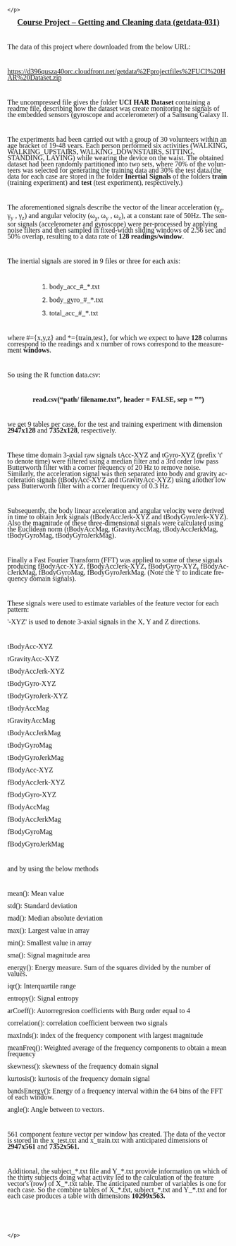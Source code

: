 <html>
<head>
	<meta http-equiv="content-type" content="text/html; charset=windows-1252"/>
	<title></title>
	<meta name="generator" content="LibreOffice 4.4.3.2 (Windows)"/>
	<meta name="created" content="2015-08-17T13:34:58.022000000"/>
	<meta name="changed" content="2015-08-19T21:40:45.693000000"/>
	<style type="text/css">
		@page { margin: 2cm }
		p { margin-bottom: 0.25cm; line-height: 120% }
		a:link { so-language: zxx }
	</style>
</head>
<body lang="el-GR" dir="ltr">
<div title="header">
	<p lang="en-US" align="center" style="margin-bottom: 0.5cm; line-height: 100%">
	<br/>

	</p>
</div>
<p lang="en-US" align="center" style="margin-bottom: 0cm; line-height: 100%">
<font face="Times New Roman, serif"><font size="4" style="font-size: 14pt"><u><b><span lang="en-US">Course
Project &ndash; Getting and Cleaning data (</span>getdata-031<span lang="en-US">)</span></b></u></font></font></p>
<p lang="en-US" style="margin-bottom: 0cm; line-height: 100%"><br/>

</p>
<p style="margin-bottom: 0cm; line-height: 100%"><font face="Times New Roman, serif"><font size="3" style="font-size: 12pt"><span lang="en-US">The
data of </span><span lang="en-US">t</span><span lang="en-US">his
project where downloaded from the below URL:</span> </font></font>
</p>
<p style="margin-bottom: 0cm; line-height: 100%"><br/>

</p>
<p style="margin-bottom: 0cm; line-height: 100%"><font face="Times New Roman, serif"><font size="3" style="font-size: 12pt"><a href="https://d396qusza40orc.cloudfront.net/getdata%2Fprojectfiles%2FUCI%20HAR%20Dataset.zip">https://d396qusza40orc.cloudfront.net/getdata%2Fprojectfiles%2FUCI%20HAR%20Dataset.zip</a>
</font></font>
</p>
<p style="margin-bottom: 0cm; line-height: 100%"><br/>

</p>
<p style="margin-bottom: 0cm; line-height: 100%"><font face="Times New Roman, serif"><font size="3" style="font-size: 12pt">	<span lang="en-US">The
uncompressed file gives </span><span lang="en-US">the folder </span><span lang="en-US"><b>UCI
HAR </b></span><span lang="en-US"><b>Dataset</b></span><span lang="en-US"><b>
</b></span><span lang="en-US"><span style="font-weight: normal">containing
a readme file, describing </span></span><span lang="en-US"><span style="font-weight: normal">how
the dataset was create monitoring </span></span><span lang="en-US"><span style="font-weight: normal">he
signals</span></span><span lang="en-US"><span style="font-weight: normal">
of the </span></span><span lang="en-US"><span style="font-weight: normal">embedded</span></span><span lang="en-US"><span style="font-weight: normal">
sensors (</span></span><span lang="en-US"><span style="font-weight: normal">gyroscope</span></span><span lang="en-US"><span style="font-weight: normal">
and </span></span><span lang="en-US"><span style="font-weight: normal">accelerometer</span></span><span lang="en-US"><span style="font-weight: normal">)
of a Samsung Galaxy II.</span></span></font></font></p>
<p lang="en-US" style="margin-bottom: 0cm; font-weight: normal; line-height: 100%">
<br/>

</p>
<p lang="en-US" style="margin-bottom: 0cm; font-weight: normal; line-height: 100%">
<font face="Times New Roman, serif"><font size="3" style="font-size: 12pt">	The
experiments had been carried out with a group of 30 volunteers within
an age bracket of 19-48 years. Each person performed six activities
(WALKING, WALKING_UPSTAIRS, WALKING_DOWNSTAIRS, SITTING, STANDING,
LAYING) while wearing the device on the waist. The obtained dataset
had been randomly partitioned into two sets, where 70% of the
volunteers was selected for generating the training data and 30% the
test data.(the data for each case are stored in the folder <b>Inertial
Signals</b> of the folders <b>train </b>(training experiment) and
<b>test</b> (test experiment), respectively.)</font></font></p>
<p lang="en-US" style="margin-bottom: 0cm; font-weight: normal; line-height: 100%">
<br/>

</p>
<p style="margin-bottom: 0cm; line-height: 100%"><a name="tw-target-text"></a>
<font face="Times New Roman, serif"><font size="3" style="font-size: 12pt"><span lang="en-US"><span style="font-weight: normal">	The
aforementioned signals describe the vector of the linear acceleration
</span></span><span lang="en-US"><span style="font-weight: normal">(</span></span><span lang="el-GR"><span style="font-weight: normal">&gamma;</span></span><sub><span lang="el-GR"><span style="font-weight: normal">&chi;</span></span></sub><span lang="el-GR"><span style="font-weight: normal">,
&gamma;</span></span><sub><span lang="en-US"><span style="font-weight: normal">y</span></span></sub><span lang="en-US"><span style="font-weight: normal">
, </span></span><span lang="el-GR"><span style="font-weight: normal">&gamma;</span></span><sub><span lang="en-US"><span style="font-weight: normal">z</span></span></sub><span lang="en-US"><span style="font-weight: normal">)
and angular velocity (</span></span><span lang="el-GR"><span style="font-weight: normal">&omega;</span></span><sub><span lang="el-GR"><span style="font-weight: normal">&chi;</span></span></sub><span lang="el-GR"><span style="font-weight: normal">,
&omega;</span></span><sub><span lang="en-US"><span style="font-weight: normal">y</span></span></sub><span lang="en-US"><span style="font-weight: normal">
, </span></span><span lang="el-GR"><span style="font-weight: normal">&omega;</span></span><sub><span lang="en-US"><span style="font-weight: normal">z</span></span></sub><span lang="en-US"><span style="font-weight: normal">),
at a constant rate of 50Hz. The sensor signals (accelerometer and
gyroscope) were per-processed by applying noise filters and then
sampled in fixed-width sliding windows of 2.56 sec and 50% overlap,
</span></span><span lang="en-US"><span style="font-weight: normal">resulting
to a data rate of </span></span><span lang="en-US"><b>128
readings/window</b></span><span lang="en-US"><span style="font-weight: normal">.</span></span></font></font></p>
<p lang="en-US" style="margin-bottom: 0cm; font-weight: normal; line-height: 100%">
<br/>

</p>
<p lang="en-US" style="margin-bottom: 0cm; font-weight: normal; line-height: 100%">
<font face="Times New Roman, serif"><font size="3" style="font-size: 12pt">The
inertial signals are stored in 9 files or three for each axis:</font></font></p>
<p lang="en-US" style="margin-bottom: 0cm; font-weight: normal; line-height: 100%">
<br/>

</p>
<ol>
	<ol>
		<ol>
			<ol>
				<li/>
<p lang="en-US" style="margin-bottom: 0cm; font-weight: normal; line-height: 100%">
				<font face="Times New Roman, serif"><font size="3" style="font-size: 12pt">body_acc_#_*.txt</font></font></p>
				<li/>
<p lang="en-US" style="margin-bottom: 0cm; font-weight: normal; line-height: 100%">
				<font face="Times New Roman, serif"><font size="3" style="font-size: 12pt">body_gyro_#_*.txt</font></font></p>
				<li/>
<p lang="en-US" style="margin-bottom: 0cm; font-weight: normal; line-height: 100%">
				<font face="Times New Roman, serif"><font size="3" style="font-size: 12pt">total_acc_#_*.txt</font></font></p>
			</ol>
		</ol>
	</ol>
</ol>
<p lang="en-US" style="margin-bottom: 0cm; font-weight: normal; line-height: 100%">
<br/>

</p>
<p style="margin-bottom: 0cm; line-height: 100%"><a name="tw-target-text2"></a>
<font face="Times New Roman, serif"><font size="3" style="font-size: 12pt"><span lang="en-US"><span style="font-weight: normal">where
#={x,y,z} and *={train,test}, </span></span><span lang="en-US">for
which we expect to have </span><span lang="en-US"><b>128</b></span><span lang="en-US">
columns </span><span lang="en-US">correspond to the readings </span><span lang="en-US">and
x number of rows correspond to the measurement </span><span lang="en-US"><b>windows</b></span><span lang="en-US"><span style="font-weight: normal">.</span></span></font></font></p>
<p lang="en-US" style="margin-bottom: 0cm; font-weight: normal; line-height: 100%">
<br/>

</p>
<p lang="en-US" style="margin-bottom: 0cm; font-weight: normal; line-height: 100%">
<font face="Times New Roman, serif"><font size="3" style="font-size: 12pt">So
using the R function data.csv:</font></font></p>
<p lang="en-US" style="margin-bottom: 0cm; font-weight: normal; line-height: 100%">
<br/>

</p>
<p align="center" style="margin-bottom: 0cm; line-height: 100%"><font face="Times New Roman, serif"><font size="3" style="font-size: 12pt"><b><span lang="en-US">read.csv(&ldquo;path/
filename.txt&rdquo;, header = FALSE, sep = &rdquo;&rdquo;</span><span lang="en-US">)</span></b></font></font></p>
<p lang="en-US" style="margin-bottom: 0cm; font-weight: normal; line-height: 100%">
<br/>

</p>
<p style="margin-bottom: 0cm; line-height: 100%"><font face="Times New Roman, serif"><font size="3" style="font-size: 12pt"><span lang="en-US"><span style="font-weight: normal">w</span></span><span lang="en-US"><span style="font-weight: normal">e
get 9 tables per case, for the test and training experiment with
dimension </span></span><span lang="en-US"><b>29</b></span><span lang="en-US"><b>47</b></span><span lang="en-US"><b>x128</b></span><span lang="en-US"><span style="font-weight: normal">
and </span></span><span lang="en-US"><b>7352x128</b></span><span lang="en-US"><span style="font-weight: normal">,
respectively.</span></span></font></font></p>
<p lang="en-US" style="margin-bottom: 0cm; font-weight: normal; line-height: 100%">
<br/>

</p>
<p lang="en-US" style="margin-bottom: 0cm; font-weight: normal; line-height: 100%">
<font face="Times New Roman, serif"><font size="3" style="font-size: 12pt">	These
time domain 3-axial raw signals tAcc-XYZ and tGyro-XYZ (prefix 't' to
denote time) were filtered using a median filter and a 3rd order low
pass Butterworth filter with a corner frequency of 20 Hz to remove
noise. Similarly, the acceleration signal was then separated into
body and gravity acceleration signals (tBodyAcc-XYZ and
tGravityAcc-XYZ) using another low pass Butterworth filter with a
corner frequency of 0.3 Hz. </font></font>
</p>
<p lang="en-US" style="margin-bottom: 0cm; font-weight: normal; line-height: 100%">
<br/>

</p>
<p lang="en-US" style="margin-bottom: 0cm; font-weight: normal; line-height: 100%">
<font face="Times New Roman, serif"><font size="3" style="font-size: 12pt">	Subsequently,
the body linear acceleration and angular velocity were derived in
time to obtain Jerk signals (tBodyAccJerk-XYZ and tBodyGyroJerk-XYZ).
Also the magnitude of these three-dimensional signals were calculated
using the Euclidean norm (tBodyAccMag, tGravityAccMag,
tBodyAccJerkMag, tBodyGyroMag, tBodyGyroJerkMag). </font></font>
</p>
<p lang="en-US" style="margin-bottom: 0cm; font-weight: normal; line-height: 100%">
<br/>

</p>
<p lang="en-US" style="margin-bottom: 0cm; font-weight: normal; line-height: 100%">
<font face="Times New Roman, serif"><font size="3" style="font-size: 12pt">	Finally
a Fast Fourier Transform (FFT) was applied to some of these signals
producing fBodyAcc-XYZ, fBodyAccJerk-XYZ, fBodyGyro-XYZ,
fBodyAccJerkMag, fBodyGyroMag, fBodyGyroJerkMag. (Note the 'f' to
indicate frequency domain signals). </font></font>
</p>
<p lang="en-US" style="margin-bottom: 0cm; font-weight: normal; line-height: 100%">
<br/>

</p>
<p lang="en-US" style="margin-bottom: 0cm; font-weight: normal; line-height: 100%">
<font face="Times New Roman, serif"><font size="3" style="font-size: 12pt">	These
signals were used to estimate variables of the feature vector for
each pattern:  </font></font>
</p>
<p lang="en-US" style="margin-bottom: 0cm; font-weight: normal; line-height: 100%">
<font face="Times New Roman, serif"><font size="3" style="font-size: 12pt">'-XYZ'
is used to denote 3-axial signals in the X, Y and Z directions.</font></font></p>
<p lang="en-US" style="margin-bottom: 0cm; font-weight: normal; line-height: 100%">
<br/>

</p>
<p lang="en-US" style="margin-bottom: 0cm; font-weight: normal; line-height: 100%">
<font face="Times New Roman, serif"><font size="3" style="font-size: 12pt">tBodyAcc-XYZ</font></font></p>
<p lang="en-US" style="margin-bottom: 0cm; font-weight: normal; line-height: 100%">
<font face="Times New Roman, serif"><font size="3" style="font-size: 12pt">tGravityAcc-XYZ</font></font></p>
<p lang="en-US" style="margin-bottom: 0cm; font-weight: normal; line-height: 100%">
<font face="Times New Roman, serif"><font size="3" style="font-size: 12pt">tBodyAccJerk-XYZ</font></font></p>
<p lang="en-US" style="margin-bottom: 0cm; font-weight: normal; line-height: 100%">
<font face="Times New Roman, serif"><font size="3" style="font-size: 12pt">tBodyGyro-XYZ</font></font></p>
<p lang="en-US" style="margin-bottom: 0cm; font-weight: normal; line-height: 100%">
<font face="Times New Roman, serif"><font size="3" style="font-size: 12pt">tBodyGyroJerk-XYZ</font></font></p>
<p lang="en-US" style="margin-bottom: 0cm; font-weight: normal; line-height: 100%">
<font face="Times New Roman, serif"><font size="3" style="font-size: 12pt">tBodyAccMag</font></font></p>
<p lang="en-US" style="margin-bottom: 0cm; font-weight: normal; line-height: 100%">
<font face="Times New Roman, serif"><font size="3" style="font-size: 12pt">tGravityAccMag</font></font></p>
<p lang="en-US" style="margin-bottom: 0cm; font-weight: normal; line-height: 100%">
<font face="Times New Roman, serif"><font size="3" style="font-size: 12pt">tBodyAccJerkMag</font></font></p>
<p lang="en-US" style="margin-bottom: 0cm; font-weight: normal; line-height: 100%">
<font face="Times New Roman, serif"><font size="3" style="font-size: 12pt">tBodyGyroMag</font></font></p>
<p lang="en-US" style="margin-bottom: 0cm; font-weight: normal; line-height: 100%">
<font face="Times New Roman, serif"><font size="3" style="font-size: 12pt">tBodyGyroJerkMag</font></font></p>
<p lang="en-US" style="margin-bottom: 0cm; font-weight: normal; line-height: 100%">
<font face="Times New Roman, serif"><font size="3" style="font-size: 12pt">fBodyAcc-XYZ</font></font></p>
<p lang="en-US" style="margin-bottom: 0cm; font-weight: normal; line-height: 100%">
<font face="Times New Roman, serif"><font size="3" style="font-size: 12pt">fBodyAccJerk-XYZ</font></font></p>
<p lang="en-US" style="margin-bottom: 0cm; font-weight: normal; line-height: 100%">
<font face="Times New Roman, serif"><font size="3" style="font-size: 12pt">fBodyGyro-XYZ</font></font></p>
<p lang="en-US" style="margin-bottom: 0cm; font-weight: normal; line-height: 100%">
<font face="Times New Roman, serif"><font size="3" style="font-size: 12pt">fBodyAccMag</font></font></p>
<p lang="en-US" style="margin-bottom: 0cm; font-weight: normal; line-height: 100%">
<font face="Times New Roman, serif"><font size="3" style="font-size: 12pt">fBodyAccJerkMag</font></font></p>
<p lang="en-US" style="margin-bottom: 0cm; font-weight: normal; line-height: 100%">
<font face="Times New Roman, serif"><font size="3" style="font-size: 12pt">fBodyGyroMag</font></font></p>
<p lang="en-US" style="margin-bottom: 0cm; font-weight: normal; line-height: 100%">
<font face="Times New Roman, serif"><font size="3" style="font-size: 12pt">fBodyGyroJerkMag</font></font></p>
<p lang="en-US" style="margin-bottom: 0cm; font-weight: normal; line-height: 100%">
<br/>

</p>
<p lang="en-US" style="margin-bottom: 0cm; font-weight: normal; line-height: 100%">
<font face="Times New Roman, serif"><font size="3" style="font-size: 12pt">and
by using the below methods </font></font>
</p>
<p lang="en-US" style="margin-bottom: 0cm; font-weight: normal; line-height: 100%">
<br/>

</p>
<p lang="en-US" style="margin-bottom: 0cm; font-weight: normal; line-height: 100%">
<font face="Times New Roman, serif"><font size="3" style="font-size: 12pt">mean():
Mean value</font></font></p>
<p lang="en-US" style="margin-bottom: 0cm; font-weight: normal; line-height: 100%">
<font face="Times New Roman, serif"><font size="3" style="font-size: 12pt">std():
Standard deviation</font></font></p>
<p lang="en-US" style="margin-bottom: 0cm; font-weight: normal; line-height: 100%">
<font face="Times New Roman, serif"><font size="3" style="font-size: 12pt">mad():
Median absolute deviation </font></font>
</p>
<p lang="en-US" style="margin-bottom: 0cm; font-weight: normal; line-height: 100%">
<font face="Times New Roman, serif"><font size="3" style="font-size: 12pt">max():
Largest value in array</font></font></p>
<p lang="en-US" style="margin-bottom: 0cm; font-weight: normal; line-height: 100%">
<font face="Times New Roman, serif"><font size="3" style="font-size: 12pt">min():
Smallest value in array</font></font></p>
<p lang="en-US" style="margin-bottom: 0cm; font-weight: normal; line-height: 100%">
<font face="Times New Roman, serif"><font size="3" style="font-size: 12pt">sma():
Signal magnitude area</font></font></p>
<p lang="en-US" style="margin-bottom: 0cm; font-weight: normal; line-height: 100%">
<font face="Times New Roman, serif"><font size="3" style="font-size: 12pt">energy():
Energy measure. Sum of the squares divided by the number of values. </font></font>
</p>
<p lang="en-US" style="margin-bottom: 0cm; font-weight: normal; line-height: 100%">
<font face="Times New Roman, serif"><font size="3" style="font-size: 12pt">iqr():
Interquartile range </font></font>
</p>
<p lang="en-US" style="margin-bottom: 0cm; font-weight: normal; line-height: 100%">
<font face="Times New Roman, serif"><font size="3" style="font-size: 12pt">entropy():
Signal entropy</font></font></p>
<p lang="en-US" style="margin-bottom: 0cm; font-weight: normal; line-height: 100%">
<font face="Times New Roman, serif"><font size="3" style="font-size: 12pt">arCoeff():
Autorregresion coefficients with Burg order equal to 4</font></font></p>
<p lang="en-US" style="margin-bottom: 0cm; font-weight: normal; line-height: 100%">
<font face="Times New Roman, serif"><font size="3" style="font-size: 12pt">correlation():
correlation coefficient between two signals</font></font></p>
<p lang="en-US" style="margin-bottom: 0cm; font-weight: normal; line-height: 100%">
<font face="Times New Roman, serif"><font size="3" style="font-size: 12pt">maxInds():
index of the frequency component with largest magnitude</font></font></p>
<p lang="en-US" style="margin-bottom: 0cm; font-weight: normal; line-height: 100%">
<font face="Times New Roman, serif"><font size="3" style="font-size: 12pt">meanFreq():
Weighted average of the frequency components to obtain a mean
frequency</font></font></p>
<p lang="en-US" style="margin-bottom: 0cm; font-weight: normal; line-height: 100%">
<font face="Times New Roman, serif"><font size="3" style="font-size: 12pt">skewness():
skewness of the frequency domain signal </font></font>
</p>
<p lang="en-US" style="margin-bottom: 0cm; font-weight: normal; line-height: 100%">
<font face="Times New Roman, serif"><font size="3" style="font-size: 12pt">kurtosis():
kurtosis of the frequency domain signal </font></font>
</p>
<p lang="en-US" style="margin-bottom: 0cm; font-weight: normal; line-height: 100%">
<font face="Times New Roman, serif"><font size="3" style="font-size: 12pt">bandsEnergy():
Energy of a frequency interval within the 64 bins of the FFT of each
window.</font></font></p>
<p lang="en-US" style="margin-bottom: 0cm; font-weight: normal; line-height: 100%">
<font face="Times New Roman, serif"><font size="3" style="font-size: 12pt">angle():
Angle between to vectors.</font></font></p>
<p lang="en-US" style="margin-bottom: 0cm; font-weight: normal; line-height: 100%">
<br/>

</p>
<p style="margin-bottom: 0cm; line-height: 100%"><a name="tw-target-text4"></a>
<font face="Times New Roman, serif"><font size="3" style="font-size: 12pt"><span lang="en-US"><span style="font-weight: normal">561
component</span></span><span lang="en-US"><span style="font-weight: normal">
</span></span><span lang="en-US"><span style="font-weight: normal">feature
vector per window </span></span><span lang="en-US"><span style="font-weight: normal">has
created. The data of the vector is stored in</span></span><span lang="en-US"><span style="font-weight: normal">
the </span></span><span lang="en-US"><span style="font-weight: normal">x_</span></span><span lang="en-US"><span style="font-weight: normal">test.txt
and x_train.txt with anticipated dimensions </span></span><span lang="en-US"><span style="font-weight: normal">of</span></span><span lang="en-US"><b>
29</b></span><span lang="en-US"><b>47</b></span><span lang="en-US"><b>x561</b></span><span lang="en-US"><span style="font-weight: normal">
and </span></span><span lang="en-US"><b>7352x561.</b></span><span lang="en-US"><span style="font-weight: normal">
</span></span></font></font>
</p>
<p lang="en-US" style="margin-bottom: 0cm; font-weight: normal; line-height: 100%">
<br/>

</p>
<p style="margin-bottom: 0cm; line-height: 100%"><a name="tw-target-text5"></a>
<font face="Times New Roman, serif"><font size="3" style="font-size: 12pt"><span lang="en-US"><span style="font-weight: normal">	</span></span><span lang="en-US"><span style="font-weight: normal">Additional,
the subject_*.txt file and Y_*.txt provide information on which of
the thirty subjects </span></span><span lang="en-US"><span style="font-weight: normal">doing
what</span></span><span lang="en-US"><span style="font-weight: normal">
activity </span></span><span lang="en-US">led to the calculation </span><span lang="en-US">of
the</span><span lang="en-US"><span style="font-weight: normal">
feature vector</span></span><span lang="en-US"><span style="font-weight: normal">'s</span></span><span lang="en-US"><span style="font-weight: normal">
(row) of X_*.txt table.</span></span><span lang="en-US"><span style="font-weight: normal">
The anticipated number of variables is one for each case.	</span></span><span lang="en-US"><span style="font-weight: normal">So
the combine tables of X_*.txt, subject_*.txt and Y_*.txt and for each
case produces a table with dimensions </span></span><span lang="en-US"><b>10299x563.</b></span><span lang="en-US"><span style="font-weight: normal">
</span></span><span lang="en-US"><span style="font-weight: normal">	</span></span></font></font></p>
<p lang="en-US" style="margin-bottom: 0cm; font-weight: normal; line-height: 100%">
<font face="Times New Roman, serif"><font size="3" style="font-size: 12pt">	</font></font></p>
<p lang="en-US" style="margin-bottom: 0cm; font-weight: normal; line-height: 100%">
<br/>

</p>
<div title="footer">
	<p lang="en-US" align="center" style="margin-top: 0.5cm; margin-bottom: 0cm; line-height: 100%">
	<br/>

	</p>
</div>
</body>
</html>
